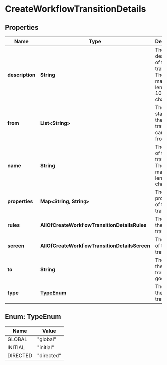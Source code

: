 # CreateWorkflowTransitionDetails

## Properties
Name | Type | Description | Notes
------------ | ------------- | ------------- | -------------
**description** | **String** | The description of the transition. The maximum length is 1000 characters. |  [optional]
**from** | **List&lt;String&gt;** | The statuses the transition can start from. |  [optional]
**name** | **String** | The name of the transition. The maximum length is 60 characters. | 
**properties** | **Map&lt;String, String&gt;** | The properties of the transition. |  [optional]
**rules** | **AllOfCreateWorkflowTransitionDetailsRules** | The rules of the transition. |  [optional]
**screen** | **AllOfCreateWorkflowTransitionDetailsScreen** | The screen of the transition. |  [optional]
**to** | **String** | The status the transition goes to. | 
**type** | [**TypeEnum**](#TypeEnum) | The type of the transition. | 

<a name="TypeEnum"></a>
## Enum: TypeEnum
Name | Value
---- | -----
GLOBAL | &quot;global&quot;
INITIAL | &quot;initial&quot;
DIRECTED | &quot;directed&quot;
